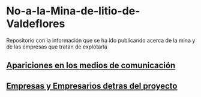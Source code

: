 # No-a-la-Mina-de-litio-de-Valdeflores
Repositorio con la información que se ha ido publicando acerca de la mina y de las empresas que tratan de explotarla


## [Apariciones en los medios de comunicación](https://github.com/noalaminacc/No-a-la-Mina-de-litio-de-Valdeflores/wiki/Apariciones-en-los-medios-de-comunicaci%C3%B3n)
## [Empresas y Empresarios detras del proyecto](https://github.com/noalaminacc/No-a-la-Mina-de-litio-de-Valdeflores/wiki/Empresas-y-Empresarios)
